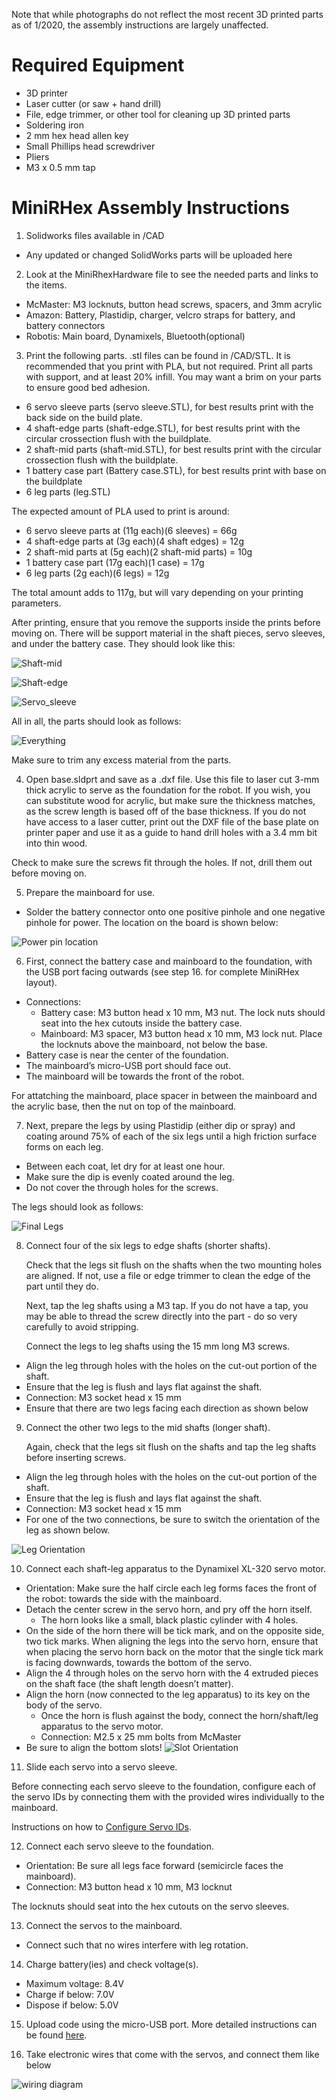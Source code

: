 Note that while photographs do not reflect the most recent 3D printed parts as of 1/2020, the assembly instructions are largely unaffected.

# Required Equipment

* 3D printer
* Laser cutter (or saw + hand drill)
* File, edge trimmer, or other tool for cleaning up 3D printed parts
* Soldering iron
* 2 mm hex head allen key
* Small Phillips head screwdriver
* Pliers
* M3 x 0.5 mm tap

# MiniRHex Assembly Instructions

1. Solidworks files available in /CAD
 * Any updated or changed SolidWorks parts will be uploaded here

2. Look at the MiniRhexHardware file to see the needed parts and links to the items.
  * McMaster: M3 locknuts, button head screws, spacers, and 3mm acrylic
  * Amazon: Battery, Plastidip, charger, velcro straps for battery, and battery connectors
  * Robotis: Main board, Dynamixels, Bluetooth(optional)

3. Print the following parts. .stl files can be found in /CAD/STL. It is recommended that you print with PLA, but not required. Print all parts with support, and at least 20% infill. You may want a brim on your parts to ensure good bed adhesion.
 * 6 servo sleeve parts (servo sleeve.STL), for best results print with the back side on the build plate.
 * 4 shaft-edge parts (shaft-edge.STL), for best results print with the circular crossection flush with the buildplate.
 * 2 shaft-mid parts (shaft-mid.STL), for best results print with the circular crossection flush with the buildplate.
 * 1 battery case part (Battery case.STL), for best results print with base on the buildplate
 * 6 leg parts (leg.STL)

 The expected amount of PLA used to print is around:
 * 6 servo sleeve parts at (11g each)(6 sleeves) = 66g
 * 4 shaft-edge parts at (3g each)(4 shaft edges) = 12g
 * 2 shaft-mid parts at (5g each)(2 shaft-mid parts) = 10g
 * 1 battery case part (17g each)(1 case) = 17g
 * 6 leg parts (2g each)(6 legs) = 12g

 The total amount adds to 117g, but will vary depending on your printing parameters.

 After printing, ensure that you remove the supports inside the prints before moving on. There will be support material in the shaft pieces, servo sleeves, and under the battery case. They should look like this:

 ![Shaft-mid](Images/final_mid.jpg)

 ![Shaft-edge](Images/final_else.jpg)

 ![Servo_sleeve](Images/final_servo_sleeve.jpg)

 All in all, the parts should look as follows:

 ![Everything](Images/final_all.png)
 
 Make sure to trim any excess material from the parts.

4. Open base.sldprt and save as a .dxf file. Use this file to laser cut 3-mm thick acrylic to
serve as the foundation for the robot. If you wish, you can substitute wood for acrylic, but make sure the thickness matches, as the screw length is based off of the base thickness. If you do not have access to a laser cutter, print out the DXF file of the base plate on printer paper and use it as a guide to hand drill holes with a 3.4 mm bit into thin wood.

Check to make sure the screws fit through the holes. If not, drill them out before moving on.

5. Prepare the mainboard for use.
 * Solder the battery connector onto one positive pinhole and one negative pinhole
  for power. The location on the board is shown below:

  ![Power pin location](Images/MiniRHex_powerpins.png)

6. First, connect the battery case and mainboard to the foundation, with the USB port facing outwards (see step 16. for complete MiniRHex layout).
 * Connections:
    * Battery case: M3 button head x 10 mm, M3 nut. The lock nuts should seat into the hex cutouts inside the battery case.
    * Mainboard: M3 spacer, M3 button head x 10 mm, M3 lock nut. Place the locknuts above the mainboard, not below the base.
  * Battery case is near the center of the foundation.
  * The mainboard’s micro-USB port should face out.
  * The mainboard will be towards the front of the robot.

  For attatching the mainboard, place spacer in between the mainboard and the acrylic base, then the nut on top of the mainboard.

7. Next, prepare the legs by using Plastidip (either dip or spray) and coating around 75% of each of the six
legs until a high friction surface forms on each leg.
  * Between each coat, let dry for at least one hour.
  * Make sure the dip is evenly coated around the leg.
  * Do not cover the through holes for the screws.

  The legs should look as follows:

  ![Final Legs](Images/final_leg.jpg)

8. Connect four of the six legs to edge shafts (shorter shafts).

   Check that the legs sit flush on the shafts when the two mounting holes are aligned. If not, use a file or edge trimmer to clean the edge of the part until they do.

   Next, tap the leg shafts using a M3 tap. If you do not have a tap, you may be able to thread the screw directly into the part - do so very carefully to avoid stripping.

   Connect the legs to leg shafts using the 15 mm long M3 screws.

  * Align the leg through holes with the holes on the cut-out portion of the shaft.
  * Ensure that the leg is flush and lays flat against the shaft.
  * Connection: M3 socket head x 15 mm
  * Ensure that there are two legs facing each direction as shown below

9. Connect the other two legs to the mid shafts (longer shaft).

   Again, check that the legs sit flush on the shafts and tap the leg shafts before inserting screws.

  * Align the leg through holes with the holes on the cut-out portion of the shaft.
  * Ensure that the leg is flush and lays flat against the shaft.
  * Connection: M3 socket head x 15 mm
  * For one of the two connections, be sure to switch the orientation of the leg
  as shown below.

  ![Leg Orientation](Images/minirhex_motor_orientation.JPG)

10. Connect each shaft-leg apparatus to the Dynamixel XL-320 servo motor.
  * Orientation: Make sure the half circle each leg forms faces the front of the robot:
  towards the side with the mainboard.
  * Detach the center screw in the servo horn, and pry off the horn itself.
    * The horn looks like a small, black plastic cylinder with 4 holes.
  * On the side of the horn there will be tick mark, and on the opposite side, two tick marks. When aligning the legs into the servo horn, ensure that when placing the servo horn back on the motor that the single tick mark is facing downwards, towards the bottom of the servo.
  * Align the 4 through holes on the servo horn with the 4 extruded pieces on the shaft
  face (the shaft length doesn’t matter).
  * Align the horn (now connected to the leg apparatus) to its key on the body of the servo.
    * Once the horn is flush against the body, connect the horn/shaft/leg apparatus
    to the servo motor.
    * Connection: M2.5 x 25 mm bolts from McMaster
  * Be sure to align the bottom slots!
  ![Slot Orientation](Images/slots.jpg)

11. Slide each servo into a servo sleeve.

Before connecting each servo sleeve to the foundation, configure each of the servo IDs by connecting them with the provided wires individually to the mainboard.

Instructions on how to [Configure Servo IDs](https://github.com/robomechanics/MiniRHex#configure-servo-ids).

12. Connect each servo sleeve to the foundation.
  * Orientation: Be sure all legs face forward (semicircle faces the mainboard).
  * Connection: M3 button head x 10 mm, M3 locknut

The locknuts should seat into the hex cutouts on the servo sleeves.

13. Connect the servos to the mainboard.
  * Connect such that no wires interfere with leg rotation.
14. Charge battery(ies) and check voltage(s).
  * Maximum voltage:  8.4V
  * Charge if below:  7.0V
  * Dispose if below: 5.0V

15. Upload code using the micro-USB port. More detailed instructions can be found [here](https://robomechanics.github.io/MiniRHex).

16. Take electronic wires that come with the servos, and connect them like below

![wiring diagram](Images/MiniRHex_wiring_diagram.png)


